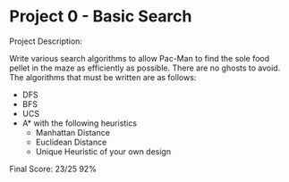 # Project 0 - Basic Search

Project Description:

Write various search algorithms to allow Pac-Man to find the sole food pellet in the maze as efficiently as possible.  There are no ghosts to avoid. The algorithms that must be written are as follows:
+ DFS
+ BFS
+ UCS
+ A* with the following heuristics
  + Manhattan Distance
  + Euclidean Distance
  + Unique Heuristic of your own design

Final Score: 
23/25
92%
